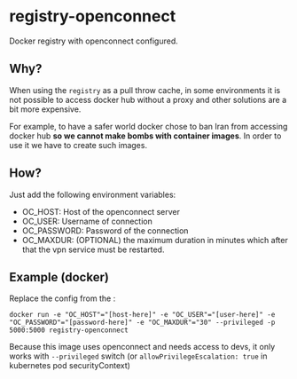 # registry-openconnect

Docker registry with openconnect configured.

## Why?

When using the `registry` as a pull throw cache, in some environments it is not possible to access docker hub without a proxy and other solutions are a bit more expensive.

For example, to have a safer world docker chose to ban Iran from accessing docker hub **so we cannot make bombs with container images**. In order to use it we have to create such images.

## How?

Just add the following environment variables:

 - OC_HOST: Host of the openconnect server
 - OC_USER: Username of connection
 - OC_PASSWORD: Password of the connection
 - OC_MAXDUR: (OPTIONAL) the maximum duration in minutes which after that the vpn service must be restarted.
 
## Example (docker)

Replace the config from the :
```
docker run -e "OC_HOST"="[host-here]" -e "OC_USER"="[user-here]" -e "OC_PASSWORD"="[password-here]" -e "OC_MAXDUR"="30" --privileged -p 5000:5000 registry-openconnect
```

Because this image uses openconnect and needs access to devs, it only works with `--privileged` switch (or `allowPrivilegeEscalation: true` in kubernetes pod securityContext)
